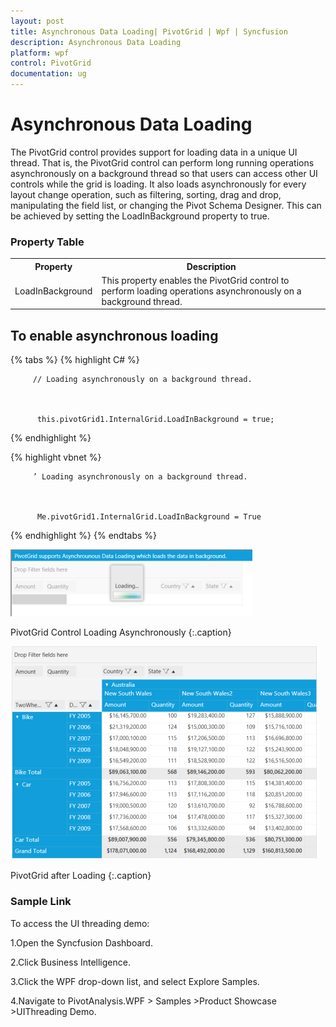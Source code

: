 ```yaml
---
layout: post
title: Asynchronous Data Loading| PivotGrid | Wpf | Syncfusion
description: Asynchronous Data Loading
platform: wpf
control: PivotGrid
documentation: ug
---
```


# Asynchronous Data Loading

The PivotGrid control provides support for loading data in a unique UI thread. That is, the PivotGrid control can perform long running operations asynchronously on a background thread so that users can access other UI controls while the grid is loading. It also loads asynchronously for every layout change operation, such as filtering, sorting, drag and drop, manipulating the field list, or changing the Pivot Schema Designer. This can be achieved by setting the LoadInBackground property to true.

### Property Table

<table>
<tr>
<th>
Property</th><th>
Description</th></tr>
<tr>
<td>
LoadInBackground</td><td>
This property enables the PivotGrid control to perform loading operations asynchronously on a background thread.</td></tr>
</table>


## To enable asynchronous loading

{% tabs %}
{% highlight C# %}   


         // Loading asynchronously on a background thread.



          this.pivotGrid1.InternalGrid.LoadInBackground = true;

{% endhighlight %}

{% highlight vbnet %} 


         ’ Loading asynchronously on a background thread.



          Me.pivotGrid1.InternalGrid.LoadInBackground = True 

{% endhighlight %} 
{% endtabs %}

![](Features_images/Features_img52.png)


PivotGrid Control Loading Asynchronously
{:.caption}

![](Features_images/Features_img53.png)



PivotGrid after Loading
{:.caption}

### Sample Link

To access the UI threading demo:

1.Open the Syncfusion Dashboard.

2.Click Business Intelligence.

3.Click the WPF drop-down list, and select Explore Samples.
 
4.Navigate to PivotAnalysis.WPF > Samples >Product Showcase >UIThreading Demo.



